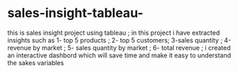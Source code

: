 # sales-insight-tableau-
this is sales insight  project  using tableau ;
in this project i have extracted insights such as 
1- top 5 products ;
2- top 5 customers;
3-sales quantity ;
4-revenue by market ;
5- sales quantity by market ;
6- total revenue ;
i created an interactive dashbord which will save time   and make it easy to understand the  sakes variables
